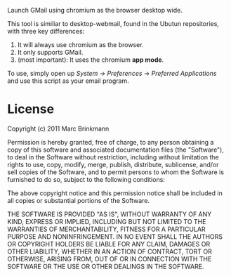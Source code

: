 Launch GMail using chromium as the browser desktop wide.

This tool is similiar to desktop-webmail, found in the Ubutun repositories,
with three key differences:

  1. It will always use chromium as the browser.
  2. It only supports GMail.
  3. (most important): It uses the chromium **app mode**.

To use, simply open up *System* -> *Preferences* -> *Preferred Applications*
and use this script as your email program.

License
=======
Copyright (c) 2011 Marc Brinkmann

Permission is hereby granted, free of charge, to any person obtaining a copy
of this software and associated documentation files (the "Software"), to deal
in the Software without restriction, including without limitation the rights
to use, copy, modify, merge, publish, distribute, sublicense, and/or sell
copies of the Software, and to permit persons to whom the Software is
furnished to do so, subject to the following conditions:

The above copyright notice and this permission notice shall be included in
all copies or substantial portions of the Software.

THE SOFTWARE IS PROVIDED "AS IS", WITHOUT WARRANTY OF ANY KIND, EXPRESS OR
IMPLIED, INCLUDING BUT NOT LIMITED TO THE WARRANTIES OF MERCHANTABILITY,
FITNESS FOR A PARTICULAR PURPOSE AND NONINFRINGEMENT. IN NO EVENT SHALL THE
AUTHORS OR COPYRIGHT HOLDERS BE LIABLE FOR ANY CLAIM, DAMAGES OR OTHER
LIABILITY, WHETHER IN AN ACTION OF CONTRACT, TORT OR OTHERWISE, ARISING FROM,
OUT OF OR IN CONNECTION WITH THE SOFTWARE OR THE USE OR OTHER DEALINGS IN
THE SOFTWARE.
